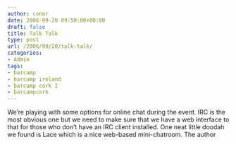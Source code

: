 ```yaml
---
author: conor
date: 2006-09-20 09:50:00+00:00
draft: false
title: Talk Talk
type: post
url: /2006/09/20/talk-talk/
categories:
- Admin
tags:
- barcamp
- barcamp ireland
- barcamp cork I
- barcampcork
---
```


We’re playing with some options for online chat during the event. IRC is the most obvious one but we need to make sure that we have a web interface to that for those who don’t have an IRC client installed.
One neat little doodah we found is Lace which is a nice web-based mini-chatroom. The author

